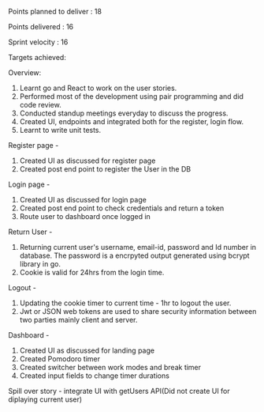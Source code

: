 Points planned to deliver : 18

Points delivered : 16

Sprint velocity : 16

Targets achieved: 

Overview: 
1. Learnt go and React to work on the user stories. 
2. Performed most of the development using pair programming and did code review.
3. Conducted standup meetings everyday to discuss the progress.
4. Created UI, endpoints and integrated both for the register, login flow.
5. Learnt to write unit tests.

Register page - 
1. Created UI as discussed for register page
2. Created post end point to register the User in the DB

Login page - 
1. Created UI as discussed for login page
2. Created post end point to check credentials and return a token
3. Route user to dashboard once logged in

Return User -
1. Returning current user's  username, email-id, password and Id number in database. The password is a encrpyted output generated using bcrypt library in go.
2. Cookie is valid for 24hrs from the login time.

Logout -
1. Updating the cookie timer to current time - 1hr to logout the user.
2. Jwt or JSON web tokens are used to share security information between two parties mainly client and server.

Dashboard - 
1. Created UI as discussed for landing page
2. Created Pomodoro timer
3. Created switcher between work modes and break timer
4. Created input fields to change timer durations

Spill over story - integrate UI with getUsers API(Did not create UI for diplaying current user)
